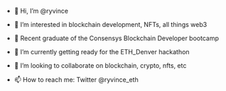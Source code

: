 - 👋 Hi, I’m @ryvince
- 👀 I’m interested in blockchain development, NFTs, all things web3
- 🥳 Recent graduate of the Consensys Blockchain Developer bootcamp

- 🌱 I’m currently getting ready for the ETH_Denver hackathon
- 💞️ I’m looking to collaborate on blockchain, crypto, nfts, etc
- 📫 How to reach me: Twitter @ryvince_eth

<!---
ryvince/ryvince is a ✨ special ✨ repository because its `README.md` (this file) appears on your GitHub profile.
You can click the Preview link to take a look at your changes.
--->
